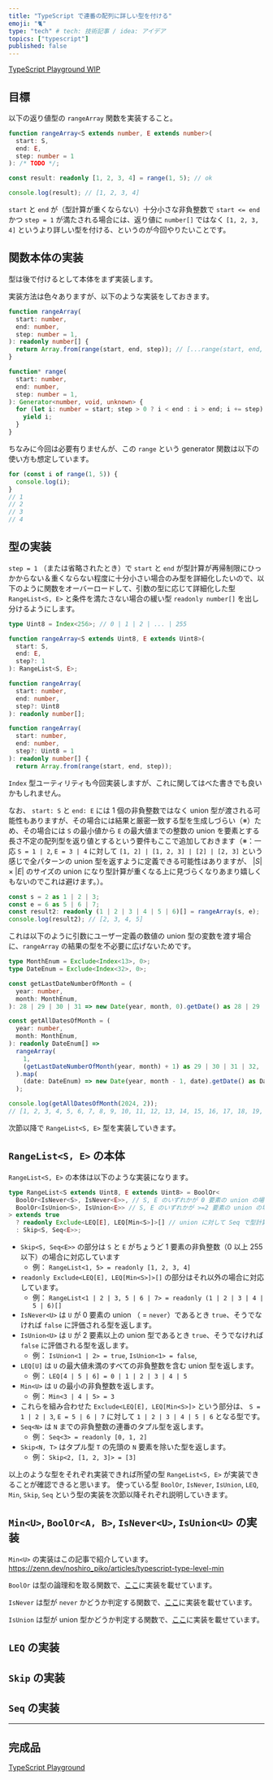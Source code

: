```yaml
---
title: "TypeScript で連番の配列に詳しい型を付ける"
emoji: "🐈"
type: "tech" # tech: 技術記事 / idea: アイデア
topics: ["typescript"]
published: false
---
```


[TypeScript Playground WIP](https://www.typescriptlang.org/play?#code/C4TwDgpgBAqglgO2ADigXigSQQEwgDwB4AmAVgDYA+AbgChaAzAVwQGNg4B7BKAJwEMEAcwgBBXgJCEAylALAIuAM6xEKADRQAonPwLlqpMkoAKWlChLg-XsABcUaevNzcDrc4tWIYAPwOARloASgcAJUERABk4KxlNLRp6ZjYObj5IsQl+EDMva1sHBCYAWwAjCF5PVxwi0oqql28-OvLKkIdeCH4cbgAbEChitt4AbQBdOkYWdi4eAWEsyTzLAvsh+srqxVqNkerm1ob0KCDQvm7ehAG9homoAG8XLuAmXh5xSQA6Bl5OEpMCxEJisNmAmh2mmawWCdAAvskZmkEAAqDKLFagwq3LYuHZHXH5HwE3gnM4OADiikq-GAnF4hGGDU0ADdOHAcJoWABrBCcADuCEojxcDHpUBMfQgwCgcBJJyxwGoqx8UGFAAYoL5ZVBCDUoA44GqasqjQBqDDQkUWCwgOAQPo4WV0CwIhG0VjcKwXJRMPrAAKdS79QajAKaYiaADMmgALOMTkCljkTOGoKRYVAAPRZqCcbker2cKVfPqcISAiC+-0BTM5qBhiPRuPjeiehDelQYYhQfgqAJQAA+UB7w6jdHb3ugGHIvZUpCHUFnw4A7BOvTKutXgMQgz0QxKB8PR1Ao4vY4uF8PyMF7hgk58U0oIbDCx3ixBS+XK9viHXc6MkannGmikK29BZmioCQLKJRgFKJSKNYyJQCiWb0NB0ARIsMRxLI8g7Co8BGAkuj6DgRFqMYJwAEKcMWADyDIuHRjEMpgSgAHIQCylQyJQmgcdxvEMokAnZrmTjaFAgB2DIAIgyAFoMgAxDIA0gyADIMUCaoAgZGAAS+MlQCwcyyYALBqABAqLH0X0TGEBxMAIHM-GCUodkOWJFj1lJOjycp6lqmgPa6fphnpDJZm0MKBEGMAvBMBALjal0+7XIMWj4KwfRMHghBRFoACKoxaOMmg5flACyiD8eMlD3PWwU8IA1gyAH-agDqDIAZgyOBAACOUCAOYMgDR6oAEFGAOnegCaDIA0QyABYMgCADIACr6ADnmamAMbWzWAPIMgBWDHJMk9VNgC6DDJgB7aoA-gkyYA+gyAIEMLgONI3JwGA8QdZ1hBiVMtCYVArFWQyohkYRUBlJZ3QIJoNE-QY-0foIwoYKMogJpFFENgw-B9EoECthY2qjDRcN6L9oxIyjaPxVABOo5dUDRbF5OUxAUxvUJPF8QAKlDDZMzj5EqKMCCM7wCbajTBok8jqN0+A0C2fZ3CEDArMAPqS3MmBwX0MtJLQkFogAAmolQIMjqHoW9CvOVLCDK-BMuaAA0qDCMwCcssnKMMAc3jPMiejWrC4T5O2-DKg8nygrEwzIlPWlGVZTANuUBFuNRTFcUYz7ZMWA4NPkx7lRizB5UIIQnF25RRjy-nFuq5xmgTOrxvlyrhAuEXAc4o0FhM8XFxJTcQcCggEzhScYd8Zx8ecxTSfE9nvDk0zowAORSsIwAABbz27BiccTc+L4oQir+v5Ny-XltVw26qaF8V-s7X4tQCVJxPBYiVXDcoxF4ghgoOMDjYHgRCj3hLnCWuACCF07kySorM-4EAYgwJmTB4IQEIKVfg3IIAIKQYQXugpNCj1vjBGB+A4GYKlIQDuLcX4Hhwf3KqJwFagOIfAxBUoK7kPVprKAOskB6wNmhV6d8GH-xISwiAbCXAUITgjKhyUDIIF5H3CY1RbYYHQSATgDAoBM0HhgDiAAxOA+AIA4CiHvVeuFgDsM7pnFO-spEqDURorRxM7HjwAAYABIHiQN4HCNx29OCcU2Aya2lAs683CSJLOwTgFYCUAYoxJizErwseQzuMie7yODrQqGLgfGdx3kvfea9+ap2gBnJOsSmaBOCTITunjvHBL8azfC9ioANMQAwSoUBm5tJ8X44mW905DF5rE1B6DSHIKZngiBwSy5oIwaI7ACh3giy+OMxZSDxHt2qA0ziAyOEom1rrVZfRDa0H1ohJQYB+CsGgMfBZkzlm8JRtaCmd8AAicAhBwBlBgTUw4jwjkXGeYcF5hxXiXIuFci5UDDgAJxTAsG9Jm-A4Cq0kePKwvBEBCFZpi36DSvk-OAHCLxnTukwD8d7B2RRRn0GRXfAxvA4gEoMNi3F+L6nkoQF00kVKvGovRew6l2paUjJEki95MFiW-OkNFE4RLvm-L8VKlF6LkEuHbuk4MsiaFKK1T0zusqZTDhNfK0kw554BHVPPRcNqXCs1GIajJoYiout1W-K+Xx2bVGfp60M3rplQCDe6m0XdX6BuvpfaNIbr5hptK6hsQaY0+tTcG0NfqI0HlGCmuNab80ZtjZmj13co0FrzZW4t1afUJv9WW5NNai0Vqbem9Ndbs2yNza2wtbbe39qrbWrNSbu0trHc2idfbB0To7SO6dU6e3zoHU2r24x36TAZboMA9IZRvQ2U8huhrpmGt6Vi6KuKs0AA0dUNv1QmaGXtWYcuEJ3IZNptTT0NQ4U9v157z0NdqS9X6oDMriKPTuFL+UAdgMa5VwALXQf3UshuwahWV3EnO6+GrCCjF9bAcSQbsOXs0DaygVVgOfvDXSyVtB3RvWkF1cBLcfHywY51NhgCIJHK4Sc-WZz+HGzY9so1zHgnVDZdIgNciFGCjvFAJDWCaF4LCazJ+iapOjCNJ-Rxmj2aGm5Y0kYoqtE1JGIQOAwpqM5xcHCWJ11bpMb6WJrRN7I3SeyTXeh9mwDCarhI6oI7WyHOOTw055zBM3R84eiwP6DA+PE656hWTFEJrCIlvVyXZNBcfi4dUDgmYulOA4OW3mOOaDQ+wzQI6AASlxKv5rCFVeEuH0tv1KZqcIC8ikHw3gjIu2oOunA3RhO+tWehpMoVJu9mgPknGnlyybDbnUWEg1AYjLhvWVlvZl2hwRaBe0A+TD5VS0Wq2+ottzd7WbnbaYF4md3hk3fHiOpT+bVuNeJmEANhAwhhOGV9sthBRBJCAA)

## 目標

以下の返り値型の `rangeArray` 関数を実装すること。

```ts
function rangeArray<S extends number, E extends number>(
  start: S,
  end: E,
  step: number = 1
): /* TODO */;

const result: readonly [1, 2, 3, 4] = range(1, 5); // ok

console.log(result); // [1, 2, 3, 4]
```

`start` と `end` が（型計算が重くならない）十分小さな非負整数で `start <= end` かつ `step = 1` が満たされる場合には、返り値に `number[]` ではなく `[1, 2, 3, 4]` というより詳しい型を付ける、というのが今回やりたいことです。

## 関数本体の実装

型は後で付けるとして本体をまず実装します。

実装方法は色々ありますが、以下のような実装をしておきます。

```ts
function rangeArray(
  start: number,
  end: number,
  step: number = 1,
): readonly number[] {
  return Array.from(range(start, end, step)); // [...range(start, end, step)] でも ok
}

function* range(
  start: number,
  end: number,
  step: number = 1,
): Generator<number, void, unknown> {
  for (let i: number = start; step > 0 ? i < end : i > end; i += step) {
    yield i;
  }
}
```

ちなみに今回は必要有りませんが、この `range` という generator 関数は以下の使い方も想定しています。

```ts
for (const i of range(1, 5)) {
  console.log(i);
}
// 1
// 2
// 3
// 4
```

## 型の実装

`step = 1` （または省略されたとき）で `start` と `end` が型計算が再帰制限にひっかからない＆重くならない程度に十分小さい場合のみ型を詳細化したいので、以下のように関数をオーバーロードして、引数の型に応じて詳細化した型 `RangeList<S, E>` と条件を満たさない場合の緩い型 `readonly number[]` を出し分けるようにします。

```ts
type Uint8 = Index<256>; // 0 | 1 | 2 | ... | 255

function rangeArray<S extends Uint8, E extends Uint8>(
  start: S,
  end: E,
  step?: 1
): RangeList<S, E>;

function rangeArray(
  start: number,
  end: number,
  step?: Uint8
): readonly number[];

function rangeArray(
  start: number,
  end: number,
  step?: Uint8 = 1
): readonly number[] {
  return Array.from(range(start, end, step));
```

`Index` 型ユーティリティも今回実装しますが、これに関してはべた書きでも良いかもしれません。

なお、 `start: S` と `end: E` には 1 個の非負整数ではなく union 型が渡される可能性もありますが、その場合には結果と厳密一致する型を生成しづらい（※）ため、その場合には `S` の最小値から `E` の最大値までの整数の union を要素とする長さ不定の配列型を返り値とするという要件もここで追加しておきます（※：一応 `S = 1 | 2`, `E = 3 | 4` に対して `[1, 2] | [1, 2, 3] | [2] | [2, 3]` という感じで全パターンの union 型を返すように定義できる可能性はありますが、 $|S| \times |E|$ のサイズの union になり型計算が重くなる上に見づらくなりあまり嬉しくもないのでこれは避けます。）。

```ts
const s = 2 as 1 | 2 | 3;
const e = 6 as 5 | 6 | 7;
const result2: readonly (1 | 2 | 3 | 4 | 5 | 6)[] = rangeArray(s, e);
console.log(result2); // [2, 3, 4, 5]
```

これは以下のように引数にユーザー定義の数値の union 型の変数を渡す場合に、`rangeArray` の結果の型を不必要に広げないためです。

```ts
type MonthEnum = Exclude<Index<13>, 0>;
type DateEnum = Exclude<Index<32>, 0>;

const getLastDateNumberOfMonth = (
  year: number,
  month: MonthEnum,
): 28 | 29 | 30 | 31 => new Date(year, month, 0).getDate() as 28 | 29 | 30 | 31;

const getAllDatesOfMonth = (
  year: number,
  month: MonthEnum,
): readonly DateEnum[] =>
  rangeArray(
    1,
    (getLastDateNumberOfMonth(year, month) + 1) as 29 | 30 | 31 | 32,
  ).map(
    (date: DateEnum) => new Date(year, month - 1, date).getDate() as DateEnum,
  );

console.log(getAllDatesOfMonth(2024, 2));
// [1, 2, 3, 4, 5, 6, 7, 8, 9, 10, 11, 12, 13, 14, 15, 16, 17, 18, 19, 20, 21, 22, 23, 24, 25, 26, 27, 28, 29]
```

次節以降で `RangeList<S, E>` 型を実装していきます。

## `RangeList<S, E>` の本体

`RangeList<S, E>` の本体は以下のような実装になります。

```ts
type RangeList<S extends Uint8, E extends Uint8> = BoolOr<
  BoolOr<IsNever<S>, IsNever<E>>, // S, E のいずれかが 0 要素の union の場合
  BoolOr<IsUnion<S>, IsUnion<E>> // S, E のいずれかが >=2 要素の union の場合
> extends true
  ? readonly Exclude<LEQ[E], LEQ[Min<S>]>[] // union に対して Seq で型計算すると、結果が正しくないので、その回避のため
  : Skip<S, Seq<E>>;
```

- `Skip<S, Seq<E>>` の部分は `S` と `E` がちょうど 1 要素の非負整数（0 以上 255 以下）の場合に対応しています
  - 例： `RangeList<1, 5> = readonly [1, 2, 3, 4]`
- `readonly Exclude<LEQ[E], LEQ[Min<S>]>[]` の部分はそれ以外の場合に対応しています。
  - 例： `RangeList<1 | 2 | 3, 5 | 6 | 7> = readonly (1 | 2 | 3 | 4 | 5 | 6)[]`
- `IsNever<U>` は `U` が 0 要素の union （ = `never`）であるとき `true`、そうでなければ `false` に評価される型を返します。
- `IsUnion<U>` は `U` が 2 要素以上の union 型であるとき `true`、そうでなければ `false` に評価される型を返します。
  - 例： `IsUnion<1 | 2> = true`, `IsUnion<1> = false`,
- `LEQ[U]` は `U` の最大値未満のすべての非負整数を含む union 型を返します。
  - 例： `LEQ[4 | 5 | 6] = 0 | 1 | 2 | 3 | 4 | 5`
- `Min<U>` は `U` の最小の非負整数を返します。
  - 例： `Min<3 | 4 | 5> = 3`
- これらを組み合わせた `Exclude<LEQ[E], LEQ[Min<S>]>` という部分は、 `S = 1 | 2 | 3`, `E = 5 | 6 | 7` に対して `1 | 2 | 3 | 4 | 5 | 6` となる型です。
- `Seq<N>` は `N` までの非負整数の連番のタプル型を返します。
  - 例： `Seq<3> = readonly [0, 1, 2]`
- `Skip<N, T>` はタプル型 `T` の先頭の `N` 要素を除いた型を返します。
  - 例： `Skip<2, [1, 2, 3]> = [3]`

以上のような型をそれぞれ実装できれば所望の型 `RangeList<S, E>` が実装できることが確認できると思います。
使っている型 `BoolOr`, `IsNever`, `IsUnion`, `LEQ`, `Min`, `Skip`, `Seq` という型の実装を次節以降それぞれ説明していきます。

## `Min<U>`, `BoolOr<A, B>`, `IsNever<U>`, `IsUnion<U>` の実装

`Min<U>` の実装はこの記事で紹介しています。
https://zenn.dev/noshiro_piko/articles/typescript-type-level-min

`BoolOr` は型の論理和を取る関数で、[ここ](https://zenn.dev/link/comments/0c6cc10b5889f2)に実装を載せています。

`IsNever` は型が `never` かどうか判定する関数で、[ここ](https://zenn.dev/link/comments/914c745a18d71c)に実装を載せています。

`IsUnion` は型が union 型かどうか判定する関数で、[ここ](https://zenn.dev/link/comments/d108fe1394e4f4)に実装を載せています。

## `LEQ` の実装

## `Skip` の実装

## `Seq` の実装

---

## 完成品

[TypeScript Playground](https://www.typescriptlang.org/play?#code/C4TwDgpgBAqglgO2ADigXigSQQEwgDwB4AmAVgDYA+AbgChaAzAVwQGNg4B7BKAJwEMEAcwgBBXgJCEAylALAIuAM6xEKADRQAonPwLlqpMkoAKWlChLg-XsABcUaevNzcDrc4tWIYAPwOARloASgcAJUERABk4KxlNLRp6ZjYObj5IsQl+EDMva1sHBCYAWwAjCF5PVxwi0oqql28-OvLKkIdeCH4cbgAbEChitt4AbQBdOkYWdi4eAWEsyTzLAvsh+srqxVqNkerm1ob0KCDQvm7ehAG9homoAG8XLuAmXh5xSQA6Bl5OEpMCxEJisNmAmh2mmawWCdAAvskZmkEAAqDKLFagwq3LYuHZHXH5HwE3gnM4OADiikq-GAnF4hGGDU0ADdOHAcJoWABrBCcADuCEojxcDHpUBMfQgwCgcBJJyxwGoqx8UGFAAYoL5ZVBCDUoA44GqasqjQBqDDQkUWCwgOAQPo4WV0CwIhG0VjcKwXJRMPrAAKdS79QajAKaYiaADMmgALOMTkCljkTOGoKRYVAAPRZqCcbker2cKVfPqcISAiC+-0BTM5qBhiPRuPjeiehDelQYYhQfgqAJQAA+UB7w6jdHb3ugGHIvZUpCHUFnw4A7BOvTKutXgMQgz0QxKB8PR1Ao4vY4uF8PyMF7hgk58U0oIbDCx3ixBS+XK9viHXc6MkannGmikK29BZmioCQLKJRgFKJSKNYyJQCiWb0NB0ARIsMRxLI8g7Co8BGAkuj6DgRFqMYJwAEKcMWADyDIuHRjEMpgSgAHIQCylQyJQmgcdxvEMokAnZrmTjaFAgB2DIAIgyAFoMgAxDIA0gyADIMUCaoAgZGAAS+MlQCwcyyYALBqABAqLH0X0TGEBxMAIHM-GCUodkOWJFj1lJOjycp6lqmgPa6fphnpDJZm0MKBEGMAvBMBALjal0+7XIMWj4KwfRMHghBRFoACKoxaOMmg5flACyiD8eMlD3PWwU8IA1gyAH-agDqDIAZgyOBAACOUCAOYMgDR6oAEFGAOnegCaDIA0QyABYMgCADIACr6ADnmamAMbWzWAPIMgBWDHJMk9VNgC6DDJgB7aoA-gkyYA+gyAIEMLgONI3JwGA8QdZ1hBiVMtCYVArFWQyohkYRUBlJZ3QIJoNE-QY-0foIwoYKMogJpFFENgw-B9EoECthY2qjDRcN6L9oxIyjaPxVABOo5dUDRbF5OUxAUxvUJPF8QAKlDDZMzj5EqKMCCM7wCbajTBok8jqN0+A0C2fZ3CEDArMAPqS3MmBwX0MtJLQkFogAAmolQIMjqHoW9CvOVLCDK-BMuaAA0qDCMwCcssnKMMAc3jPMiejWrC4T5O2-DKg8nygrEwzIlPWlGVZTANuUBFuNRTFcUYz7ZMWA4NPkx7lRizB5UIIQnF25RRjy-nFuq5xmgTOrxvlyrhAuEXAc4o0FhM8XFxJTcQcCggEzhScYd8Zx8ecxTSfE9nvDk0zowAORSsIwAABbz27BiccTc+L4oQir+v5Ny-XltVw26qaF8V-s7X4tQCVJxPBYiVXDcoxF4ghgoOMDjYHgRCj3hLnCWuACCF07kySorM-4EAYgwJmTB4IQEIKVfg3IIAIKQYQXugpNCj1vjBGB+A4GYKlIQDuLcX4Hhwf3KqJwFagOIfAxBUoK7kPVprKAOskB6wNmhV6d8GH-xISwiAbCXAUITgjKhyUDIIF5H3CY1RbYYHQSATgDAoBM0HhgDiAAxOA+AIA4CiHvVeuFgDsM7pnFO-spEqDURorRxM7HjwAAYABIHiQN4HCNx29OCcU2Aya2lAs683CSJLOwTgFYCUAYoxJizErwseQzuMie7yODrQqGLgfGdx3kvfea9+ap2gBnJOsSmaBOCTITunjvHBL8azfC9ioANMQAwSoUBm5tJ8X44mW905DF5rE1B6DSHIKZngiBwSy5oIwaI7ACh3giy+OMxZSDxHt2qA0ziAyOEom1rrVZfRDa0H1ohJQYB+CsGgMfBZkzlm8JRtaCmd8AAicAhBwBlBgTUw4jwjkXGeYcF5hxXiXIuFci5UDDgAJxTAsG9Jm-A4Cq0kePKwvBEBCFZpi36DSvk-OAHCLxnTukwD8d7B2RRRn0GRXfAxvA4gEoMNi3F+L6nkoQF00kVKvGovRew6l2paUjJEki95MFiW-OkNFE4RLvm-L8VKlF6LkEuHbuk4MsiaFKK1T0zusqZTDhNfK0kw554BHVPPRcNqXCs1GIajJoYiout1W-K+Xx2bVGfp60M3rplQCDe6m0XdX6BuvpfaNIbr5hptK6hsQaY0+tTcG0NfqI0HlGCmuNab80ZtjZmj13co0FrzZW4t1afUJv9WW5NNai0Vqbem9Ndbs2yNza2wtbbe39qrbWrNSbu0trHc2idfbB0To7SO6dU6e3zoHU2r24x36TAZboMA9IZRvQ2U8huhrpmGt6Vi6KuKs0AA0dUNv1QmaGXtWYcuEJ3IZNptTT0NQ4U9v157z0NdqS9X6oDMriKPTuFL+UAdgMa5VwALXQf3UshuwahWV3EnO6+GrCCjF9bAcSQbsOXs0DaygVVgOfvDXSyVtB3RvWkF1cBLcfHywY51NhgCIJHK4Sc-WZz+HGzY9so1zHgnVDZdIgNciFGCjvFAJDWCaF4LCazJ+iapOjCNJ-Rxmj2aGm5Y0kYoqtE1JGIQOAwpqM5xcHCKYnDuErL4+cwTN0wDCZ-QYHx4mb2Ruk9kg1Fgwg+eoVkxRrZVMuHVA4JmLpTgODltdW6HHNBofYZoEdAAJS4aX81hCqvCXDwWu2lM1OEBeRSD4bwRkXbUpXTgboETBRLd0PMIy81oormSZM5Poc19z4nqgjvC7ErLPQ0mUKk3ezQHyTjTy5RNhtzqLCQagMRlw3rKy3tC7J8YwRaBe0A+TD5VS0Wq2+gt3zd7WbnbaUN4md3hk3fHiOpT+aVt5eJmEANhAwhhOGV9sthBRBJCAA)

